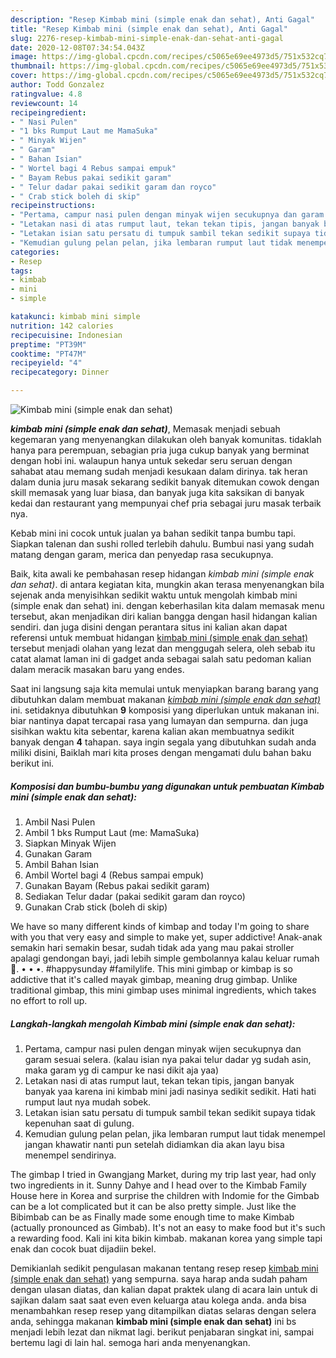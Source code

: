 ```yaml
---
description: "Resep Kimbab mini (simple enak dan sehat), Anti Gagal"
title: "Resep Kimbab mini (simple enak dan sehat), Anti Gagal"
slug: 2276-resep-kimbab-mini-simple-enak-dan-sehat-anti-gagal
date: 2020-12-08T07:34:54.043Z
image: https://img-global.cpcdn.com/recipes/c5065e69ee4973d5/751x532cq70/kimbab-mini-simple-enak-dan-sehat-foto-resep-utama.jpg
thumbnail: https://img-global.cpcdn.com/recipes/c5065e69ee4973d5/751x532cq70/kimbab-mini-simple-enak-dan-sehat-foto-resep-utama.jpg
cover: https://img-global.cpcdn.com/recipes/c5065e69ee4973d5/751x532cq70/kimbab-mini-simple-enak-dan-sehat-foto-resep-utama.jpg
author: Todd Gonzalez
ratingvalue: 4.8
reviewcount: 14
recipeingredient:
- " Nasi Pulen"
- "1 bks Rumput Laut me MamaSuka"
- " Minyak Wijen"
- " Garam"
- " Bahan Isian"
- " Wortel bagi 4 Rebus sampai empuk"
- " Bayam Rebus pakai sedikit garam"
- " Telur dadar pakai sedikit garam dan royco"
- " Crab stick boleh di skip"
recipeinstructions:
- "Pertama, campur nasi pulen dengan minyak wijen secukupnya dan garam sesuai selera. (kalau isian nya pakai telur dadar yg sudah asin, maka garam yg di campur ke nasi dikit aja yaa)"
- "Letakan nasi di atas rumput laut, tekan tekan tipis, jangan banyak banyak yaa karena ini kimbab mini jadi nasinya sedikit sedikit. Hati hati rumput laut nya mudah sobek."
- "Letakan isian satu persatu di tumpuk sambil tekan sedikit supaya tidak kepenuhan saat di gulung."
- "Kemudian gulung pelan pelan, jika lembaran rumput laut tidak menempel jangan khawatir nanti pun setelah didiamkan dia akan layu bisa menempel sendirinya."
categories:
- Resep
tags:
- kimbab
- mini
- simple

katakunci: kimbab mini simple 
nutrition: 142 calories
recipecuisine: Indonesian
preptime: "PT39M"
cooktime: "PT47M"
recipeyield: "4"
recipecategory: Dinner

---
```



![Kimbab mini (simple enak dan sehat)](https://img-global.cpcdn.com/recipes/c5065e69ee4973d5/751x532cq70/kimbab-mini-simple-enak-dan-sehat-foto-resep-utama.jpg)

<b><i>kimbab mini (simple enak dan sehat)</i></b>, Memasak menjadi sebuah kegemaran yang menyenangkan dilakukan oleh banyak komunitas. tidaklah hanya para perempuan, sebagian pria juga cukup banyak yang berminat dengan hobi ini. walaupun hanya untuk sekedar seru seruan dengan sahabat atau memang sudah menjadi kesukaan dalam dirinya. tak heran dalam dunia juru masak sekarang sedikit banyak ditemukan cowok dengan skill memasak yang luar biasa, dan banyak juga kita saksikan di banyak kedai dan restaurant yang mempunyai chef pria sebagai juru masak terbaik nya.

Kebab mini ini cocok untuk jualan ya bahan sedikit tanpa bumbu tapi. Siapkan talenan dan sushi rolled terlebih dahulu. Bumbui nasi yang sudah matang dengan garam, merica dan penyedap rasa secukupnya.

Baik, kita awali ke pembahasan resep hidangan <i>kimbab mini (simple enak dan sehat)</i>. di antara kegiatan kita, mungkin akan terasa menyenangkan bila sejenak anda menyisihkan sedikit waktu untuk mengolah kimbab mini (simple enak dan sehat) ini. dengan keberhasilan kita dalam memasak menu tersebut, akan menjadikan diri kalian bangga dengan hasil hidangan kalian sendiri. dan juga disini dengan perantara situs ini kalian akan dapat referensi untuk membuat hidangan <u>kimbab mini (simple enak dan sehat)</u> tersebut menjadi olahan yang lezat dan menggugah selera, oleh sebab itu catat alamat laman ini di gadget anda sebagai salah satu pedoman kalian dalam meracik masakan baru yang endes.


Saat ini langsung saja kita memulai untuk menyiapkan barang barang yang dibutuhkan dalam membuat makanan <u><i>kimbab mini (simple enak dan sehat)</i></u> ini. setidaknya dibutuhkan <b>9</b> komposisi yang diperlukan untuk makanan ini. biar nantinya dapat tercapai rasa yang lumayan dan sempurna. dan juga sisihkan waktu kita sebentar, karena kalian akan membuatnya sedikit banyak dengan <b>4</b> tahapan. saya ingin segala yang dibutuhkan sudah anda miliki disini, Baiklah mari kita proses dengan mengamati dulu bahan baku berikut ini.

<!--inarticleads1-->

##### Komposisi dan bumbu-bumbu yang digunakan untuk pembuatan Kimbab mini (simple enak dan sehat):

1. Ambil  Nasi Pulen
1. Ambil 1 bks Rumput Laut (me: MamaSuka)
1. Siapkan  Minyak Wijen
1. Gunakan  Garam
1. Ambil  Bahan Isian
1. Ambil  Wortel bagi 4 (Rebus sampai empuk)
1. Gunakan  Bayam (Rebus pakai sedikit garam)
1. Sediakan  Telur dadar (pakai sedikit garam dan royco)
1. Gunakan  Crab stick (boleh di skip)


We have so many different kinds of kimbap and today I&#39;m going to share with you that very easy and simple to make yet, super addictive! Anak-anak semakin hari semakin besar, sudah tidak ada yang mau pakai stroller apalagi gendongan bayi, jadi lebih simple gembolannya kalau keluar rumah 🥰. • • •. #happysunday #familylife. This mini gimbap or kimbap is so addictive that it&#39;s called mayak gimbap, meaning drug gimbap. Unlike traditional gimbap, this mini gimbap uses minimal ingredients, which takes no effort to roll up. 

<!--inarticleads2-->

##### Langkah-langkah mengolah Kimbab mini (simple enak dan sehat):

1. Pertama, campur nasi pulen dengan minyak wijen secukupnya dan garam sesuai selera. (kalau isian nya pakai telur dadar yg sudah asin, maka garam yg di campur ke nasi dikit aja yaa)
1. Letakan nasi di atas rumput laut, tekan tekan tipis, jangan banyak banyak yaa karena ini kimbab mini jadi nasinya sedikit sedikit. Hati hati rumput laut nya mudah sobek.
1. Letakan isian satu persatu di tumpuk sambil tekan sedikit supaya tidak kepenuhan saat di gulung.
1. Kemudian gulung pelan pelan, jika lembaran rumput laut tidak menempel jangan khawatir nanti pun setelah didiamkan dia akan layu bisa menempel sendirinya.


The gimbap I tried in Gwangjang Market, during my trip last year, had only two ingredients in it. Sunny Dahye and I head over to the Kimbab Family House here in Korea and surprise the children with Indomie for the Gimbab can be a lot complicated but it can be also pretty simple. Just like the Bibimbab can be as Finally made some enough time to make Kimbab (actually pronounced as Gimbab). It&#39;s not an easy to make food but it&#39;s such a rewarding food. Kali ini kita bikin kimbab. makanan korea yang simple tapi enak dan cocok buat dijadiin bekel. 

Demikianlah sedikit pengulasan makanan tentang resep resep <u>kimbab mini (simple enak dan sehat)</u> yang sempurna. saya harap anda sudah paham dengan ulasan diatas, dan kalian dapat praktek ulang di acara lain untuk di sajikan dalam saat saat even even keluarga atau kolega anda. anda bisa menambahkan resep resep yang ditampilkan diatas selaras dengan selera anda, sehingga makanan <b>kimbab mini (simple enak dan sehat)</b> ini bs menjadi lebih lezat dan nikmat lagi. berikut penjabaran singkat ini, sampai bertemu lagi di lain hal. semoga hari anda menyenangkan.
